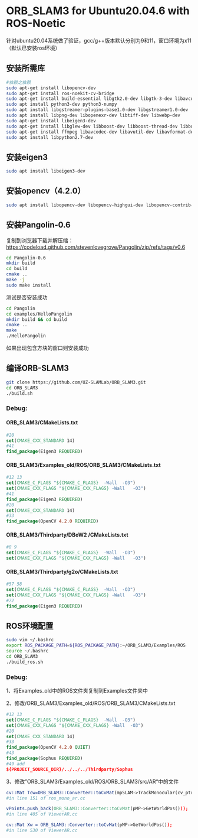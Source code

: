 # ORB_SLAM3 for Ubuntu20.04.6 with ROS-Noetic

针对ubuntu20.04系统做了验证，gcc/g++版本默认分别为9和11，窗口环境为x11（默认已安装ros环境）

## 安装所需库

```bash
#依赖之依赖
sudo apt-get install libopencv-dev
sudo apt-get install ros-noekit-cv-bridge
sudo apt-get install build-essential libgtk2.0-dev libgtk-3-dev libavcodec-dev libavformat-dev libjpeg-dev libswscale-dev libtiff5-dev
sudo apt install python3-dev python3-numpy
sudo apt install libgstreamer-plugins-base1.0-dev libgstreamer1.0-dev
sudo apt install libpng-dev libopenexr-dev libtiff-dev libwebp-dev
sudo apt-get install libeigen3-dev
sudo apt-get install libglew-dev libboost-dev libboost-thread-dev libboost-filesystem-dev
sudo apt-get install ffmpeg libavcodec-dev libavutil-dev libavformat-dev libswscale-dev libpng-dev 
sudo apt install libpython2.7-dev
```

## 安装eigen3

```bash
sudo apt install libeigen3-dev
```

## 安装opencv（4.2.0）

```bash
sudo apt install libopencv-dev libopencv-highgui-dev libopencv-contrib-dev
```

## 安装Pangolin-0.6

复制到浏览器下载并解压缩：https://codeload.github.com/stevenlovegrove/Pangolin/zip/refs/tags/v0.6

```bash
cd Pangolin-0.6
mkdir build
cd build
cmake ..
make -j
sudo make install
```

测试是否安装成功

```bash
cd Pangolin
cd examples/HelloPangolin
mkdir build && cd build
cmake ..
make
./HelloPangolin
```

如果出现包含方块的窗口则安装成功

## 编译ORB-SLAM3

```bash
git clone https://github.com/UZ-SLAMLab/ORB_SLAM3.git
cd ORB_SLAM3
./build.sh
```

### Debug:

#### ORB_SLAM3/CMakeLists.txt

```cmake
#20
set(CMAKE_CXX_STANDARD 14)
#41
find_package(Eigen3 REQUIRED)
```

#### ORB_SLAM3/Examples_old/ROS/ORB_SLAM3/CMakeLists.txt

```cmake
#12 13
set(CMAKE_C_FLAGS "${CMAKE_C_FLAGS}  -Wall  -O3")
set(CMAKE_CXX_FLAGS "${CMAKE_CXX_FLAGS} -Wall   -O3")
#41
find_package(Eigen3 REQUIRED)
#20
set(CMAKE_CXX_STANDARD 14)
#33
find_package(OpenCV 4.2.0 REQUIRED)
```

#### ORB_SLAM3/Thirdparty/DBoW2 /CMakeLists.txt

```cmake
#8 9
set(CMAKE_C_FLAGS "${CMAKE_C_FLAGS}  -Wall  -O3")
set(CMAKE_CXX_FLAGS "${CMAKE_CXX_FLAGS} -Wall   -O3")
```

#### ORB_SLAM3/Thirdparty/g2o/CMakeLists.txt

```cmake
#57 58
set(CMAKE_C_FLAGS "${CMAKE_C_FLAGS}  -Wall  -O3")
set(CMAKE_CXX_FLAGS "${CMAKE_CXX_FLAGS} -Wall   -O3")
#72
find_package(Eigen3 REQUIRED)
```

## ROS环境配置

```bash
sudo vim ~/.bashrc
export ROS_PACKAGE_PATH=${ROS_PACKAGE_PATH}:~/ORB_SLAM3/Examples/ROS
source ~/.bashrc
cd ORB_SLAM3
./build_ros.sh
```

### Debug:

1、将Examples_old中的ROS文件夹复制到Examples文件夹中

2、修改/ORB_SLAM3/Examples_old/ROS/ORB_SLAM3/CMakeLists.txt

```cmake
#12 13
set(CMAKE_C_FLAGS "${CMAKE_C_FLAGS}  -Wall  -O3")
set(CMAKE_CXX_FLAGS "${CMAKE_CXX_FLAGS} -Wall  -O3")
#20
set(CMAKE_CXX_STANDARD 14)
#33
find_package(OpenCV 4.2.0 QUIET)
#43
find_package(Sophus REQUIRED)
#49 add
${PROJECT_SOURCE_DIR}/../../../Thirdparty/Sophus
```

3、修改”ORB_SLAM3/Examples_old/ROS/ORB_SLAM3/src/AR“中的文件

```cmake
cv::Mat Tcw=ORB_SLAM3::Converter::toCvMat(mpSLAM->TrackMonocular(cv_ptr->image,cv_ptr->header.stamp.toSec()).matrix());
#in line 151 of ros_mono_ar.cc

vPoints.push_back(ORB_SLAM3::Converter::toCvMat(pMP->GetWorldPos()));
#in line 405 of ViewerAR.cc

cv::Mat Xw = ORB_SLAM3::Converter::toCvMat(pMP->GetWorldPos());
#in line 530 of ViewerAR.cc
```

